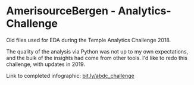 # AmerisourceBergen - Analytics-Challenge

Old files used for EDA during the Temple Analytics Challenge 2018.

The quality of the analysis via Python was not up to my own expectations, and the bulk of the insights had come from other tools. 
I'd like to redo this challenge, with updates in 2019. 

Link to completed infographic: 
[bit.ly/abdc_challenge](https://bit.ly/abdc_challenge)
